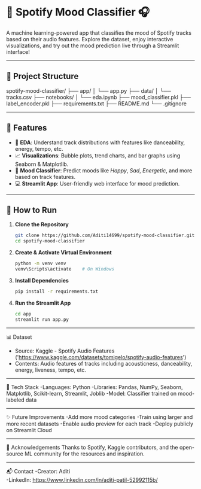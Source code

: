# 🎵 Spotify Mood Classifier 🎧

A machine learning-powered app that classifies the mood of Spotify tracks based on their audio features. Explore the dataset, enjoy interactive visualizations, and try out the mood prediction live through a Streamlit interface!

---

## 📂 Project Structure

spotify-mood-classifier/ 
├── app/ 
│ └── app.py 
├── data/ 
│ └── tracks.csv 
├── notebooks/ 
│ └── eda.ipynb 
├── mood_classifier.pkl 
├── label_encoder.pkl 
├── requirements.txt 
├── README.md 
└── .gitignore

---

## 🧠 Features

- 🎼 **EDA**: Understand track distributions with features like danceability, energy, tempo, etc.
- 📈 **Visualizations**: Bubble plots, trend charts, and bar graphs using Seaborn & Matplotlib.
- 🤖 **Mood Classifier**: Predict moods like *Happy*, *Sad*, *Energetic*, and more based on track features.
- 💻 **Streamlit App**: User-friendly web interface for mood prediction.

---

## 🚀 How to Run

1. **Clone the Repository**
   ```bash
   git clone https://github.com/Aditi14699/spotify-mood-classifier.git
   cd spotify-mood-classifier

2. **Create & Activate Virtual Environment**
    ```bash
    python -m venv venv
    venv\Scripts\activate    # On Windows

3. **Install Dependencies**
    ```bash
    pip install -r requirements.txt

4. **Run the Streamlit App**
    ```bash
    cd app
    streamlit run app.py

---

📊 Dataset
- Source: Kaggle - Spotify Audio Features ('https://www.kaggle.com/datasets/tomigelo/spotify-audio-features')
- Contents: Audio features of tracks including acousticness, danceability, energy, liveness, tempo, etc.

---

📌 Tech Stack
-Languages: Python
-Libraries: Pandas, NumPy, Seaborn, Matplotlib, Scikit-learn, Streamlit, Joblib
-Model: Classifier trained on mood-labeled data

---

✨ Future Improvements
-Add more mood categories
-Train using larger and more recent datasets
-Enable audio preview for each track
-Deploy publicly on Streamlit Cloud

---

🙌 Acknowledgements
Thanks to Spotify, Kaggle contributors, and the open-source ML community for the resources and inspiration.

---

📬 Contact
-Creator: Aditi   
-LinkedIn: https://www.linkedin.com/in/aditi-patil-52992115b/ 
